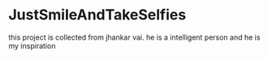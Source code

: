 # JustSmileAndTakeSelfies
 this project is collected from jhankar vai.
 he is a intelligent person and he is my inspiration
